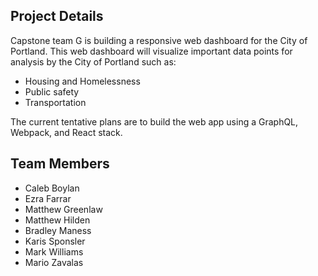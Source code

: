 ## Project Details

Capstone team G is building a responsive web dashboard for the City of
Portland. This web dashboard will visualize important data points for analysis
by the City of Portland such as:

- Housing and Homelessness
- Public safety
- Transportation

The current tentative plans are to build the web app using a GraphQL, Webpack,
and React stack.

## Team Members

- Caleb Boylan
- Ezra Farrar
- Matthew Greenlaw
- Matthew Hilden
- Bradley Maness
- Karis Sponsler
- Mark Williams
- Mario Zavalas
